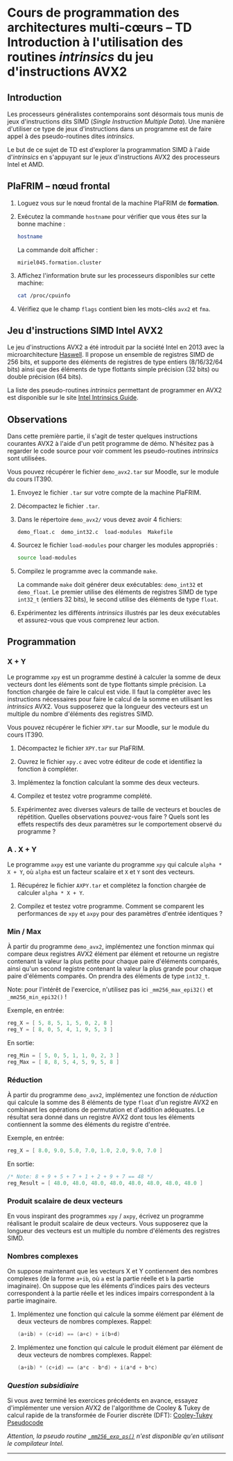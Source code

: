 # Cours de programmation des architectures multi-cœurs – TD Introduction à l'utilisation des routines _intrinsics_ du jeu d'instructions AVX2

## Introduction

Les processeurs généralistes contemporains sont désormais tous munis de jeux d'instructions dits SIMD (_Single Instruction Multiple Data_). Une manière d'utiliser ce type de jeux d'instructions dans un programme est de faire appel à des pseudo-routines dites _intrinsics_.

Le but de ce sujet de TD est d'explorer la programmation SIMD
à l'aide d'_intrinsics_ en s'appuyant sur le jeux d'instructions AVX2 des processeurs Intel et AMD.

## PlaFRIM – nœud frontal

1. Loguez vous sur le nœud frontal de la machine PlaFRIM de **formation**.

2. Exécutez la commande `hostname` pour vérifier que vous êtes sur la bonne machine :

    ```bash
    hostname
    ```

    La commande doit afficher :

    ```text
    miriel045.formation.cluster
    ```

3. Affichez l'information brute sur les processeurs disponibles sur cette machine:

    ```bash
    cat /proc/cpuinfo
    ```

4. Vérifiez que le champ `flags` contient bien les mots-clés `avx2` et `fma`.

## Jeu d'instructions SIMD Intel AVX2

Le jeu d'instructions AVX2 a été introduit par la société Intel en 2013 avec la microarchitecture [Haswell](https://ark.intel.com/content/www/us/en/ark/products/codename/42174/products-formerly-haswell.html). Il propose un ensemble de registres SIMD de 256 bits, et supporte des éléments de registres de type entiers (8/16/32/64 bits) ainsi que des éléments de type flottants simple précision (32 bits) ou double précision (64 bits).

La liste des pseudo-routines _intrinsics_ permettant de programmer en AVX2 est disponible sur le site [Intel Intrinsics Guide](https://www.intel.com/content/www/us/en/docs/intrinsics-guide/index.html).

## Observations

Dans cette première partie, il s'agit de tester quelques instructions courantes AVX2 à l'aide d'un petit programme de démo. N'hésitez pas à regarder le code source pour voir comment les pseudo-routines _intrinsics_ sont utilisées.

Vous pouvez récupérer le fichier `demo_avx2.tar` sur Moodle, sur le module du cours IT390.

1. Envoyez le fichier `.tar` sur votre compte de la machine PlaFRIM.
2. Décompactez le fichier `.tar`.
3. Dans le répertoire `demo_avx2/` vous devez avoir 4 fichiers:

    ```text
    demo_float.c  demo_int32.c  load-modules  Makefile
    ```

4. Sourcez le fichier `load-modules` pour charger les modules appropriés :

    ```bash
    source load-modules
    ```

5. Compilez le programme avec la commande `make`.

    La commande `make` doit générer deux exécutables: `demo_int32` et `demo_float`. Le premier utilise des éléments de registres SIMD de type `int32_t` (entiers 32 bits), le second utilise des éléments de type `float`.

6. Expérimentez les différents _intrinsics_ illustrés par les deux exécutables et assurez-vous que vous comprenez leur action.

## Programmation

### X + Y

Le programme `xpy` est un programme destiné à calculer la somme de deux vecteurs dont les éléments sont de type flottants simple précision. La fonction chargée de faire le calcul est vide. Il faut la compléter avec les instructions nécessaires pour faire le calcul de la somme en utilisant les _intrinsics_ AVX2. Vous supposerez que la longueur des vecteurs est un multiple du nombre d'éléments des registres SIMD.

Vous pouvez récupérer le fichier `XPY.tar` sur Moodle, sur le module du cours IT390.

1. Décompactez le fichier `XPY.tar` sur PlaFRIM.

2. Ouvrez le fichier `xpy.c` avec votre éditeur de code et identifiez la fonction à compléter.

3. Implémentez la fonction calculant la somme des deux vecteurs.

4. Compilez et testez votre programme complété.

5. Expérimentez avec diverses valeurs de taille de vecteurs et boucles de répétition. Quelles observations pouvez-vous faire ? Quels sont les effets respectifs des deux paramètres sur le comportement observé du programme ?

### A . X + Y

Le programme `axpy` est une variante du programme `xpy` qui calcule `alpha * X + Y`, où `alpha` est un facteur scalaire et `X` et `Y` sont des vecteurs.

1. Récupérez le fichier `AXPY.tar` et complétez la fonction chargée de calculer `alpha * X + Y`.

2. Compilez et testez votre programme. Comment se comparent les performances de `xpy` et `axpy` pour des paramètres d'entrée identiques ?

### Min / Max

À partir du programme `demo_avx2`, implémentez une fonction minmax qui compare deux registres AVX2 élément par élément et retourne un registre contenant la valeur la plus petite pour chaque paire d'éléments comparés, ainsi qu'un second registre contenant la valeur la plus grande pour chaque paire d'éléments comparés. On prendra des éléments de type `int32_t`.

Note: pour l'intérêt de l'exercice, n'utilisez pas ici `_mm256_max_epi32()` et `_mm256_min_epi32()` !

Exemple, en entrée:

```c
reg_X = [ 5, 8, 5, 1, 5, 0, 2, 8 ]
reg_Y = [ 8, 0, 5, 4, 1, 9, 5, 3 ]
```

En sortie:

```c
reg_Min = [ 5, 0, 5, 1, 1, 0, 2, 3 ]
reg_Max = [ 8, 8, 5, 4, 5, 9, 5, 8 ]
```

### Réduction

À partir du programme `demo_avx2`, implémentez une fonction de _réduction_ qui calcule la somme des 8 éléments de type `float` d'un registre AVX2 en combinant les opérations de permutation et d'addition adéquates. Le résultat sera donné dans un registre AVX2 dont tous les éléments contiennent la somme des éléments du registre d'entrée.

Exemple, en entrée:

```c
reg_X = [ 8.0, 9.0, 5.0, 7.0, 1.0, 2.0, 9.0, 7.0 ]
```

En sortie:

```c
/* Note: 8 + 9 + 5 + 7 + 1 + 2 + 9 + 7 == 48 */
reg_Result = [ 48.0, 48.0, 48.0, 48.0, 48.0, 48.0, 48.0, 48.0 ]
```

### Produit scalaire de deux vecteurs

En vous inspirant des programmes `xpy` / `axpy`, écrivez un programme réalisant le produit scalaire de deux vecteurs. Vous supposerez que la longueur des vecteurs est un multiple du nombre d'éléments des registres SIMD.

### Nombres complexes

On suppose maintenant que les vecteurs X et Y contiennent des nombres complexes (de la forme `a+ib`, où `a` est la partie réelle et `b` la partie imaginaire). On suppose que les éléments d'indices pairs des vecteurs correspondent à la partie réelle et les indices impairs correspondent à la partie imaginaire.

1. Implémentez une fonction qui calcule la somme élément par élément de deux vecteurs de nombres complexes. Rappel:

   ```c
   (a+ib) + (c+id) == (a+c) + i(b+d)
   ```

2. Implémentez une fonction qui calcule le produit élément par élément de deux vecteurs de nombres complexes. Rappel:

   ```c
   (a+ib) * (c+id) == (a*c - b*d) + i(a*d + b*c)
   ```

### _Question subsidiaire_

Si vous avez terminé les exercices précédents en avance, essayez d'implémenter une version AVX2 de l'algorithme de Cooley & Tukey de calcul rapide de la transformée de Fourier discrète (DFT): [Cooley-Tukey Pseudocode](https://en.wikipedia.org/wiki/Cooley–Tukey_FFT_algorithm#Pseudocode)

_Attention, la pseudo routine [`_mm256_exp_ps()`](https://www.intel.com/content/www/us/en/docs/intrinsics-guide/index.html#techs=SVML&text=_mm256_exp_ps&ig_expand=2816,2816) n'est disponible qu'en utilisant le compilateur Intel._

---